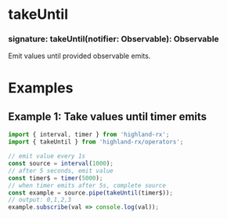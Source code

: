# takeUntil
### signature: takeUntil(notifier: Observable): Observable
Emit values until provided observable emits.

# Examples
## Example 1: Take values until timer emits
```javascript
import { interval, timer } from 'highland-rx';
import { takeUntil } from 'highland-rx/operators';

// emit value every 1s
const source = interval(1000);
// after 5 seconds, emit value
const timer$ = timer(5000);
// when timer emits after 5s, complete source
const example = source.pipe(takeUntil(timer$));
// output: 0,1,2,3
example.subscribe(val => console.log(val));
```
